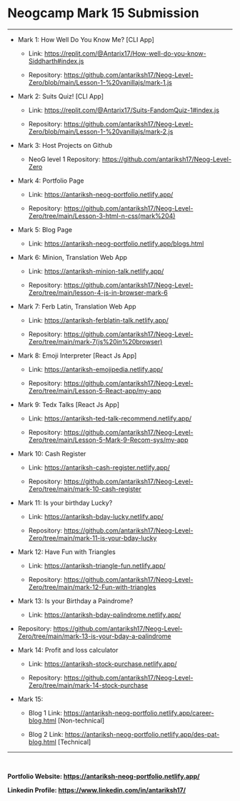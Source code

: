  Neogcamp Mark 15 Submission
===============
<hr>

- Mark 1: How Well Do You Know Me? [CLI App]
  - Link: https://replit.com/@Antarix17/How-well-do-you-know-Siddharth#index.js
  
  - Repository: https://github.com/antariksh17/Neog-Level-Zero/blob/main/Lesson-1-%20vanillajs/mark-1.js
- Mark 2: Suits Quiz! [CLI App]
  - Link: https://replit.com/@Antarix17/Suits-FandomQuiz-1#index.js

  - Repository: https://github.com/antariksh17/Neog-Level-Zero/blob/main/Lesson-1-%20vanillajs/mark-2.js

- Mark 3: Host Projects on Github
  - NeoG level 1 Repository: https://github.com/antariksh17/Neog-Level-Zero
  
- Mark 4: Portfolio Page
  - Link: https://antariksh-neog-portfolio.netlify.app/    

  - Repository: https://github.com/antariksh17/Neog-Level-Zero/tree/main/Lesson-3-html-n-css(mark%204)

- Mark 5: Blog Page
  - Link: https://antariksh-neog-portfolio.netlify.app/blogs.html 
  
- Mark 6: Minion, Translation Web App
  - Link: https://antariksh-minion-talk.netlify.app/

  - Repository: https://github.com/antariksh17/Neog-Level-Zero/tree/main/lesson-4-js-in-browser-mark-6

- Mark 7: Ferb Latin, Translation Web App
  - Link: https://antariksh-ferblatin-talk.netlify.app/

  - Repository: https://github.com/antariksh17/Neog-Level-Zero/tree/main/mark-7(js%20in%20browser)

- Mark 8: Emoji Interpreter [React Js App]
  - Link: https://antariksh-emojipedia.netlify.app/

  - Repository: https://github.com/antariksh17/Neog-Level-Zero/tree/main/Lesson-5-React-app/my-app

- Mark 9: Tedx Talks [React Js App]
  - Link: https://antariksh-ted-talk-recommend.netlify.app/

  - Repository: https://github.com/antariksh17/Neog-Level-Zero/tree/main/Lesson-5-Mark-9-Recom-sys/my-app      

- Mark 10: Cash Register
  - Link: https://antariksh-cash-register.netlify.app/   

   - Repository: https://github.com/antariksh17/Neog-Level-Zero/tree/main/mark-10-cash-register

- Mark 11: Is your birthday Lucky?
  - Link: https://antariksh-bday-lucky.netlify.app/      

  - Repository: https://github.com/antariksh17/Neog-Level-Zero/tree/main/mark-11-is-your-bday-lucky
 
- Mark 12: Have Fun with Triangles
  - Link: https://antariksh-triangle-fun.netlify.app/    

  - Repository: https://github.com/antariksh17/Neog-Level-Zero/tree/main/mark-12-Fun-with-triangles
 
- Mark 13: Is your Birthday a Paindrome?
  - Link: https://antariksh-bday-palindrome.netlify.app/  

 - Repository: https://github.com/antariksh17/Neog-Level-Zero/tree/main/mark-13-is-your-bday-a-palindrome
  
- Mark 14: Profit and loss calculator
  - Link: https://antariksh-stock-purchase.netlify.app/   

  - Repository: https://github.com/antariksh17/Neog-Level-Zero/tree/main/mark-14-stock-purchase
 
- Mark 15:
  - Blog 1 Link: https://antariksh-neog-portfolio.netlify.app/career-blog.html [Non-technical]

  - Blog 2 Link: https://antariksh-neog-portfolio.netlify.app/des-pat-blog.html [Technical]

<hr>
<br>

<strong>Portfolio Website: https://antariksh-neog-portfolio.netlify.app/ </strong>

<strong>Linkedin Profile:  https://www.linkedin.com/in/antariksh17/ </strong>








